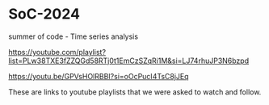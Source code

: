 # SoC-2024
summer of code - Time series analysis


https://youtube.com/playlist?list=PLw38TXE3fZZQGd58RTj0t1EmCzSZqRi1M&si=LJ74rhuJP3N6bzpd

https://youtu.be/GPVsHOlRBBI?si=oOcPucI4TsC8jJEq

These are links to youtube playlists that we were asked to watch and follow. 


